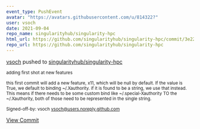 ```yaml
---
event_type: PushEvent
avatar: "https://avatars.githubusercontent.com/u/814322?"
user: vsoch
date: 2021-09-04
repo_name: singularityhub/singularity-hpc
html_url: https://github.com/singularityhub/singularity-hpc/commit/3e22f72e55ee55593fe89c14ccdd6c487b1c2533
repo_url: https://github.com/singularityhub/singularity-hpc
---
```


<a href='https://github.com/vsoch' target='_blank'>vsoch</a> pushed to <a href='https://github.com/singularityhub/singularity-hpc' target='_blank'>singularityhub/singularity-hpc</a>

<small>adding first shot at new features

this first commit will add a new feature, x11, which will be null by default. If the
value is True, we default to binding ~/.Xauthority. if it is found to be a string, we use that
instead. This means if there needs to be some custom bind like ~/.special-Xauthority TO the ~/.Xauthority,
both of those need to be represented in the single string.

Signed-off-by: vsoch <vsoch@users.noreply.github.com></small>

<a href='https://github.com/singularityhub/singularity-hpc/commit/3e22f72e55ee55593fe89c14ccdd6c487b1c2533' target='_blank'>View Commit</a>